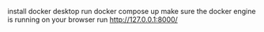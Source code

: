 install docker desktop
run docker compose up
make sure the docker engine is running
on your browser run http://127.0.0.1:8000/
